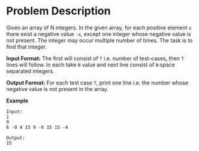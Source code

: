 # Problem Description

Given an array of N integers. In the given array, for each positive element `x` there exist a negative value `-x`, except one integer whose negative value is not present. The integer may occur multiple number of times. The task is to find that integer.

**Input Format:**
The first will consist of `T` i.e. number of test-cases, then `T` lines will follow. In each take `N` value and next line consist of `N` space separated integers.

**Output Format:**
For each test case `T`, print one line i.e. the number whose negative value is not present in the array.

**Example**
```
Input:
1
9
6 -9 4 15 9 -6 15 15 -4

Output:
15
```


